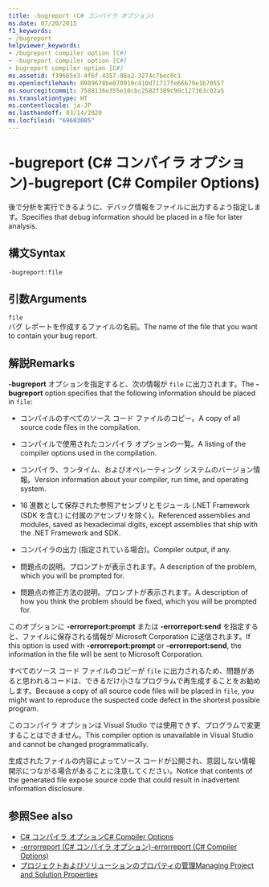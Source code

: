 ```yaml
---
title: -bugreport (C# コンパイラ オプション)
ms.date: 07/20/2015
f1_keywords:
- /bugreport
helpviewer_keywords:
- /bugreport compiler option [C#]
- -bugreport compiler option [C#]
- bugreport compiler option [C#]
ms.assetid: f39665e3-4f6f-4357-88a2-3274c7bec0c1
ms.openlocfilehash: 0989678be070910c410d71717fe66679e1b70557
ms.sourcegitcommit: 7588136e355e10cbc2582f389c90c127363c02a5
ms.translationtype: HT
ms.contentlocale: ja-JP
ms.lasthandoff: 03/14/2020
ms.locfileid: "69603085"
---
```

# <a name="-bugreport-c-compiler-options"></a><span data-ttu-id="37cd2-102">-bugreport (C# コンパイラ オプション)</span><span class="sxs-lookup"><span data-stu-id="37cd2-102">-bugreport (C# Compiler Options)</span></span>
<span data-ttu-id="37cd2-103">後で分析を実行できるように、デバッグ情報をファイルに出力するよう指定します。</span><span class="sxs-lookup"><span data-stu-id="37cd2-103">Specifies that debug information should be placed in a file for later analysis.</span></span>  
  
## <a name="syntax"></a><span data-ttu-id="37cd2-104">構文</span><span class="sxs-lookup"><span data-stu-id="37cd2-104">Syntax</span></span>  
  
```console  
-bugreport:file  
```  
  
## <a name="arguments"></a><span data-ttu-id="37cd2-105">引数</span><span class="sxs-lookup"><span data-stu-id="37cd2-105">Arguments</span></span>  
 `file`  
 <span data-ttu-id="37cd2-106">バグ レポートを作成するファイルの名前。</span><span class="sxs-lookup"><span data-stu-id="37cd2-106">The name of the file that you want to contain your bug report.</span></span>  
  
## <a name="remarks"></a><span data-ttu-id="37cd2-107">解説</span><span class="sxs-lookup"><span data-stu-id="37cd2-107">Remarks</span></span>  
 <span data-ttu-id="37cd2-108">**-bugreport** オプションを指定すると、次の情報が `file` に出力されます。</span><span class="sxs-lookup"><span data-stu-id="37cd2-108">The **-bugreport** option specifies that the following information should be placed in `file`:</span></span>  
  
- <span data-ttu-id="37cd2-109">コンパイルのすべてのソース コード ファイルのコピー。</span><span class="sxs-lookup"><span data-stu-id="37cd2-109">A copy of all source code files in the compilation.</span></span>  
  
- <span data-ttu-id="37cd2-110">コンパイルで使用されたコンパイラ オプションの一覧。</span><span class="sxs-lookup"><span data-stu-id="37cd2-110">A listing of the compiler options used in the compilation.</span></span>  
  
- <span data-ttu-id="37cd2-111">コンパイラ、ランタイム、およびオペレーティング システムのバージョン情報。</span><span class="sxs-lookup"><span data-stu-id="37cd2-111">Version information about your compiler, run time, and operating system.</span></span>  
  
- <span data-ttu-id="37cd2-112">16 進数として保存された参照アセンブリとモジュール (.NET Framework (SDK を含む) に付属のアセンブリを除く)。</span><span class="sxs-lookup"><span data-stu-id="37cd2-112">Referenced assemblies and modules, saved as hexadecimal digits, except assemblies that ship with the .NET Framework and SDK.</span></span>  
  
- <span data-ttu-id="37cd2-113">コンパイラの出力 (指定されている場合)。</span><span class="sxs-lookup"><span data-stu-id="37cd2-113">Compiler output, if any.</span></span>  
  
- <span data-ttu-id="37cd2-114">問題点の説明。プロンプトが表示されます。</span><span class="sxs-lookup"><span data-stu-id="37cd2-114">A description of the problem, which you will be prompted for.</span></span>  
  
- <span data-ttu-id="37cd2-115">問題点の修正方法の説明。プロンプトが表示されます。</span><span class="sxs-lookup"><span data-stu-id="37cd2-115">A description of how you think the problem should be fixed, which you will be prompted for.</span></span>  
  
 <span data-ttu-id="37cd2-116">このオプションに **-errorreport:prompt** または **-errorreport:send** を指定すると、ファイルに保存される情報が Microsoft Corporation に送信されます。</span><span class="sxs-lookup"><span data-stu-id="37cd2-116">If this option is used with **-errorreport:prompt** or **-errorreport:send**, the information in the file will be sent to Microsoft Corporation.</span></span>  
  
 <span data-ttu-id="37cd2-117">すべてのソース コード ファイルのコピーが `file` に出力されるため、問題があると思われるコードは、できるだけ小さなプログラムで再生成することをお勧めします。</span><span class="sxs-lookup"><span data-stu-id="37cd2-117">Because a copy of all source code files will be placed in `file`, you might want to reproduce the suspected code defect in the shortest possible program.</span></span>  
  
 <span data-ttu-id="37cd2-118">このコンパイラ オプションは Visual Studio では使用できず、プログラムで変更することはできません。</span><span class="sxs-lookup"><span data-stu-id="37cd2-118">This compiler option is unavailable in Visual Studio and cannot be changed programmatically.</span></span>  
  
 <span data-ttu-id="37cd2-119">生成されたファイルの内容によってソース コードが公開され、意図しない情報開示につながる場合があることに注意してください。</span><span class="sxs-lookup"><span data-stu-id="37cd2-119">Notice that contents of the generated file expose source code that could result in inadvertent information disclosure.</span></span>  
  
## <a name="see-also"></a><span data-ttu-id="37cd2-120">参照</span><span class="sxs-lookup"><span data-stu-id="37cd2-120">See also</span></span>

- [<span data-ttu-id="37cd2-121">C# コンパイラ オプション</span><span class="sxs-lookup"><span data-stu-id="37cd2-121">C# Compiler Options</span></span>](./index.md)
- [<span data-ttu-id="37cd2-122">-errorreport (C# コンパイラ オプション)</span><span class="sxs-lookup"><span data-stu-id="37cd2-122">-errorreport (C# Compiler Options)</span></span>](./errorreport-compiler-option.md)
- [<span data-ttu-id="37cd2-123">プロジェクトおよびソリューションのプロパティの管理</span><span class="sxs-lookup"><span data-stu-id="37cd2-123">Managing Project and Solution Properties</span></span>](/visualstudio/ide/managing-project-and-solution-properties)
